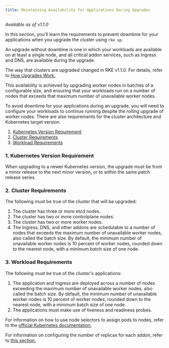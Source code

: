 ```yaml
---
title: Maintaining Availability for Applications During Upgrades
---
```


_Available as of v1.1.0_

In this section, you'll learn the requirements to prevent downtime for your applications when you upgrade the cluster using `rke up`.

An upgrade without downtime is one in which your workloads are available on at least a single node, and all critical addon services, such as Ingress and DNS, are available during the upgrade.

The way that clusters are upgraded changed in RKE v1.1.0. For details, refer to [How Upgrades Work.](upgrades/how-upgrades-work)

This availability is achieved by upgrading worker nodes in batches of a configurable size, and ensuring that your workloads run on a number of nodes that exceeds that maximum number of unavailable worker nodes.

To avoid downtime for your applications during an upgrade, you will need to configure your workloads to continue running despite the rolling upgrade of worker nodes. There are also requirements for the cluster architecture and Kubernetes target version.

1. [Kubernetes Version Requirement](#1-kubernetes-version-requirement)
2. [Cluster Requirements](#2-cluster-requirements)
3. [Workload Requirements](#3-workload-requirements)

### 1. Kubernetes Version Requirement

When upgrading to a newer Kubernetes version, the upgrade must be from a minor release to the next minor version, or to within the same patch release series.

### 2. Cluster Requirements

The following must be true of the cluster that will be upgraded:

1. The cluster has three or more etcd nodes.
1. The cluster has two or more controlplane nodes.
1. The cluster has two or more worker nodes.
1. The Ingress, DNS, and other addons are schedulable to a number of nodes that exceeds the maximum number of unavailable worker nodes, also called the batch size. By default, the minimum number of unavailable worker nodes is 10 percent of worker nodes, rounded down to the nearest node, with a minimum batch size of one node.

### 3. Workload Requirements

The following must be true of the cluster's applications:

1. The application and Ingress are deployed across a number of nodes exceeding the maximum number of unavailable worker nodes, also called the batch size. By default, the minimum number of unavailable worker nodes is 10 percent of worker nodes, rounded down to the nearest node, with a minimum batch size of one node.
1. The applications must make use of liveness and readiness probes.

For information on how to use node selectors to assign pods to nodes, refer to the [official Kubernetes documentation.](https://kubernetes.io/docs/concepts/configuration/assign-pod-node/)

For information on configuring the number of replicas for each addon, refer to [this section.](upgrades/configuring-strategy/)